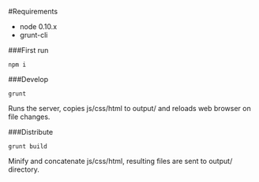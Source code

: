 #Requirements

* node 0.10.x
* grunt-cli


###First run

```
npm i
```

###Develop

```
grunt
```
Runs the server, copies js/css/html to output/ and reloads web browser on file changes.

###Distribute
```
grunt build
```
Minify and concatenate js/css/html, resulting files are sent to output/ directory.